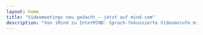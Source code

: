 ```yaml
---
layout: home
title: "Videomeetings neu gedacht — jetzt auf mind.com"
description: "Von iMind zu InterMIND: Sprach-fokussierte Videoanrufe mit KI-gestützter Echtzeitübersetzung."
---
```


<HeroSection
  title="Videomeetings neu gedacht <br>— jetzt auf **mind.com**"
  text="Von iMind zu InterMIND: Sprach-fokussierte Videoanrufe mit Live-Sprachübersetzung.">
<NavButton buttonLabel="Mehr erfahren" buttonClass="brand" to="/" />
<NavButton buttonLabel="Assistent" buttonClass="alt" to="/chat" />
</HeroSection>